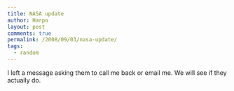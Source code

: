 ```yaml
---
title: NASA update
author: Harpo
layout: post
comments: true
permalink: /2008/09/03/nasa-update/
tags:
  - random
---
```

I left a message asking them to call me back or email me. We will see if they actually do.